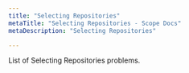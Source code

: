 ```yaml
---
title: "Selecting Repositories"
metaTitle: "Selecting Repositories - Scope Docs"
metaDescription: "Selecting Repositories"

---
```


List of Selecting Repositories problems.